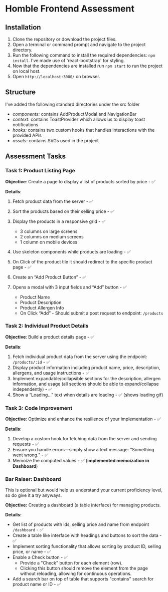 # Homble Frontend Assessment

## Installation

1. Clone the repository or download the project files.
2. Open a terminal or command prompt and navigate to the project directory.
3. Run the following command to install the required dependencies: `npm install`. I've made use of 'react-bootstrap' for styling.
4. Now that the dependencies are installed run `npm start` to run the project on local host.
5. Open `http://localhost:3000/` on browser.

## Structure

I've added the following standard directories under the src folder

- _components:_ contains AddProductModal and NavigationBar
- _context:_ contains ToastProvider which allows us to display toast notifications
- _hooks:_ contains two custom hooks that handles interactions with the provided APIs
- _assets:_ contains SVGs used in the project

## Assessment Tasks

### Task 1: Product Listing Page

**Objective**: Create a page to display a list of products sorted by price - ✅

**Details**:

1. Fetch product data from the server - ✅
2. Sort the products based on their selling price - ✅
3. Display the products in a responsive grid - ✅

   - 3 columns on large screens
   - 2 columns on medium screens
   - 1 column on mobile devices

4. Use skeleton components while products are loading - ✅
5. On Click of the product tile it should redirect to the specific product page - ✅
6. Create an “Add Product Button” - ✅
7. Opens a modal with 3 input fields and “Add” button - ✅

   - Product Name
   - Product Description
   - Product Allergen Info
   - On Click “Add” - Should submit a post request to endpoint: `/products`

### Task 2: Individual Product Details

**Objective**: Build a product details page - ✅

**Details**:

1. Fetch individual product data from the server using the endpoint: `/products/:id` - ✅
2. Display product information including product name, price, description, allergens, and usage instructions - ✅
3. Implement expandable/collapsible sections for the description, allergen information, and usage (all sections should be able to expand/collapse independently) - ✅
4. Show a “Loading…” text when details are loading - ✅ (shows loading gif)

### Task 3: Code Improvement

**Objective**: Optimize and enhance the resilience of your implementation - ✅

**Details**:

1. Develop a custom hook for fetching data from the server and sending requests - ✅
2. Ensure you handle errors—simply show a text message: “Something went wrong.” - ✅
3. Memoize the computed values - ✅ (**implemented memoization in Dashboard**)

### Bar Raiser: Dashboard

This is optional but would help us understand your current proficiency level, so do give it a try anyways.

**Objective:** Creating a dashboard (a table interface) for managing products.

**Details:**

- Get list of products with ids, selling price and name from endpoint `/dashboard` - ✅
- Create a table like interface with headings and buttons to sort the data - ✅
- Implement sorting functionality that allows sorting by product ID, selling price, or name - ✅
- Enable a Check button - ✅
  - Provide a "Check" button for each element (row).
  - Clicking this button should remove the element from the page without reloading, allowing for continuous operations.
- Add a search bar on top of table that supports "contains" search for product name or ID - ✅
